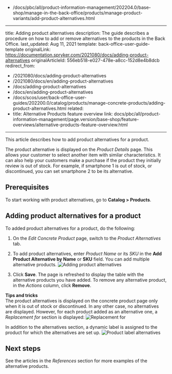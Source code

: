   - /docs/pbc/all/product-information-management/202204.0/base-shop/manage-in-the-back-office/products/manage-product-variants/add-product-alternatives.html
---
title: Adding product alternatives
description: The guide describes a procedure on how to add or remove alternatives to the products in the Back Office.
last_updated: Aug 11, 2021
template: back-office-user-guide-template
originalLink: https://documentation.spryker.com/2021080/docs/adding-product-alternatives
originalArticleId: 556eb518-e027-478e-a8cc-152d8e4b8dcb
redirect_from:
  - /2021080/docs/adding-product-alternatives
  - /2021080/docs/en/adding-product-alternatives
  - /docs/adding-product-alternatives
  - /docs/en/adding-product-alternatives
  - /docs/scos/user/back-office-user-guides/202200.0/catalog/products/manage-concrete-products/adding-product-alternatives.html
related:
  - title: Alternative Products feature overview
    link: docs/pbc/all/product-information-management/page.version/base-shop/feature-overviews/alternative-products-feature-overview.html
---

This article describes how to add product alternatives for a product.

The product alternative is displayed on the *Product Details* page. This allows your customer to select another item with similar characteristics. It can also help your customers make a purchase if the product they initially review is out of stock.
For example, if smartphone 1 is out of stock, or discontinued, you can set smartphone 2 to be its alternative.

## Prerequisites

To start working with product alternatives, go to **Catalog&nbsp;<span aria-label="and then">></span> Products**.

## Adding product alternatives for a product

To added product alternatives for a product, do the following:

1. On the *Edit Concrete Product* page, switch to the *Product Alternatives* tab.
2. To add product alternatives, enter _Product Name_ or its _SKU_ in the **Add Product Alternative by Name** or **SKU** field.
You can add multiple alternative products.
![Adding product alternatives](https://spryker.s3.eu-central-1.amazonaws.com/docs/User+Guides/Back+Office+User+Guides/Products/Products/Managing+products/Adding+Product+Alternatives/add-product-alternative.png)

4. Click **Save**.
The page is refreshed to display the table with the alternative products you have added.
To remove any alternative product, in the _Actions_ column, click **Remove**.

**Tips and tricks**
<br>The product alternatives is displayed on the concrete product page only when it is out of stock or discontinued. In any other case, no alternatives are displayed. However, for each product added as an alternative one, a *Replacement for* section is displayed:
![Replacement for](https://spryker.s3.eu-central-1.amazonaws.com/docs/User+Guides/Back+Office+User+Guides/Products/Products/Managing+products/Adding+Product+Alternatives/replacement-for.png)

In addition to the alternatives section, a dynamic label is assigned to the product for which the alternatives are set up.
![Product label alternatives](https://spryker.s3.eu-central-1.amazonaws.com/docs/User+Guides/Back+Office+User+Guides/Products/Products/Managing+products/Adding+Product+Alternatives/product-label-alternatives.png)

## Next steps

See the articles in the _References_ section for more examples of the alternative products.
